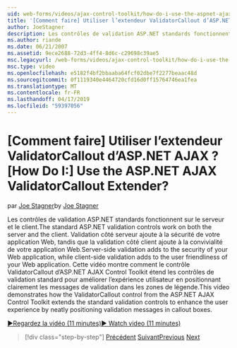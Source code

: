 ```yaml
---
uid: web-forms/videos/ajax-control-toolkit/how-do-i-use-the-aspnet-ajax-validatorcallout-extender
title: '[Comment faire] Utiliser l’extendeur ValidatorCallout d’ASP.NET AJAX ? | Microsoft Docs'
author: JoeStagner
description: Les contrôles de validation ASP.NET standards fonctionnent sur le serveur et le client. Validation côté serveur ajoute à la sécurité de votre application Web, lors de la c...
ms.author: riande
ms.date: 06/21/2007
ms.assetid: 9ece2688-72d3-4ff4-8d6c-c29698c39ae5
msc.legacyurl: /web-forms/videos/ajax-control-toolkit/how-do-i-use-the-aspnet-ajax-validatorcallout-extender
msc.type: video
ms.openlocfilehash: e5182f4bf2bbaaba64fcf02dbe7f2277beaac48d
ms.sourcegitcommit: 0f1119340e4464720cfd16d0ff15764746ea1fea
ms.translationtype: MT
ms.contentlocale: fr-FR
ms.lasthandoff: 04/17/2019
ms.locfileid: "59397056"
---
```

# <a name="how-do-i-use-the-aspnet-ajax-validatorcallout-extender"></a><span data-ttu-id="f17e3-105">[Comment faire] Utiliser l’extendeur ValidatorCallout d’ASP.NET AJAX ?</span><span class="sxs-lookup"><span data-stu-id="f17e3-105">[How Do I:] Use the ASP.NET AJAX ValidatorCallout Extender?</span></span>

<span data-ttu-id="f17e3-106">par [Joe Stagner](https://github.com/JoeStagner)</span><span class="sxs-lookup"><span data-stu-id="f17e3-106">by [Joe Stagner](https://github.com/JoeStagner)</span></span>

<span data-ttu-id="f17e3-107">Les contrôles de validation ASP.NET standards fonctionnent sur le serveur et le client.</span><span class="sxs-lookup"><span data-stu-id="f17e3-107">The standard ASP.NET validation controls work on both the server and the client.</span></span> <span data-ttu-id="f17e3-108">Validation côté serveur ajoute à la sécurité de votre application Web, tandis que la validation côté client ajoute à la convivialité de votre application Web.</span><span class="sxs-lookup"><span data-stu-id="f17e3-108">Server-side validation adds to the security of your Web application, while client-side validation adds to the user friendliness of your Web application.</span></span> <span data-ttu-id="f17e3-109">Cette vidéo montre comment le contrôle ValidatorCallout d’ASP.NET AJAX Control Toolkit étend les contrôles de validation standard pour améliorer l’expérience utilisateur en positionnant clairement les messages de validation dans les zones de légende.</span><span class="sxs-lookup"><span data-stu-id="f17e3-109">This video demonstrates how the ValidatorCallout control from the ASP.NET AJAX Control Toolkit extends the standard validation controls to enhance the user experience by neatly positioning validation messages in callout boxes.</span></span>

[<span data-ttu-id="f17e3-110">&#9654;Regardez la vidéo (11 minutes)</span><span class="sxs-lookup"><span data-stu-id="f17e3-110">&#9654; Watch video (11 minutes)</span></span>](https://channel9.msdn.com/Blogs/ASP-NET-Site-Videos/how-do-i-use-the-aspnet-ajax-validatorcallout-extender)

> [!div class="step-by-step"]
> <span data-ttu-id="f17e3-111">[Précédent](how-do-i-use-the-numericupdown-extender-control.md)
> [Suivant](how-do-i-use-the-aspnet-ajax-resizablecontrol-extender.md)</span><span class="sxs-lookup"><span data-stu-id="f17e3-111">[Previous](how-do-i-use-the-numericupdown-extender-control.md)
[Next](how-do-i-use-the-aspnet-ajax-resizablecontrol-extender.md)</span></span>
